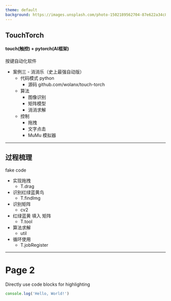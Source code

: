 ```yaml
---
theme: default
background: https://images.unsplash.com/photo-1502189562704-87e622a34c85?ixid=MnwxMjA3fDB8MHxwaG90by1wYWdlfHx8fGVufDB8fHx8&ixlib=rb-1.2.1&auto=format&fit=crop&w=2100&q=80
---
```


## TouchTorch

#### touch(触控) + pytorch(AI框架)

按键自动化软件

* 案例三 - 消消乐（史上最强自动版）
    * 代码模式 python
        * 源码 github.com/wolanx/touch-torch
    * 算法
        * 图像识别
        * 矩阵模型
        * 消消求解
    * 控制
        * 拖拽
        * 文字点击
        * MuMu 模拟器

---

## 过程梳理

fake code

- 实现拖拽
    - T.drag
- 识别红绿蓝黄鸟
    - T.findImg
- 识别矩阵
    - cv2
- 红绿蓝黄 填入 矩阵
    - T.tool
- 算法求解
    - util
- 循环使用
    - T.jobRegister

---

# Page 2

Directly use code blocks for highlighting

```ts
console.log('Hello, World!')
```
